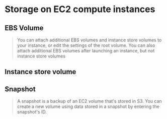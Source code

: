 # Storage on EC2 compute instances

## EBS Volume

> You can attach additional EBS volumes and instance store volumes to your
> instance, or edit the settings of the root volume. You can also attach
> additional EBS volumes after launching an instance, but not instance store
> volumes

## Instance store volume

## Snapshot

> A snapshot is a backup of an EC2 volume that's stored in S3. You can create a
> new volume using data stored in a snapshot by entering the snapshot's ID.
